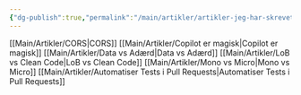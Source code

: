 ```yaml
---
{"dg-publish":true,"permalink":"/main/artikler/artikler-jeg-har-skrevet/","dgHomeLink":"false","dgShowBacklinks":"false","dgShowLocalGraph":"false","dgShowFileTree":"false","dgEnableSearch":"false","dgShowToc":"false","created":"2024-11-27T14:30:03.905+01:00"}
---
```


[[Main/Artikler/CORS\|CORS]] 
[[Main/Artikler/Copilot er magisk\|Copilot er magisk]]
[[Main/Artikler/Data vs Adærd\|Data vs Adærd]]
[[Main/Artikler/LoB vs Clean Code\|LoB vs Clean Code]]
[[Main/Artikler/Mono vs Micro\|Mono vs Micro]]
[[Main/Artikler/Automatiser Tests i Pull Requests\|Automatiser Tests i Pull Requests]]
